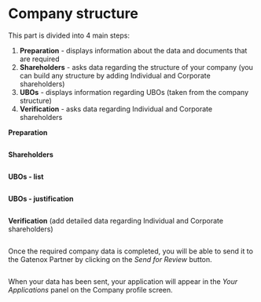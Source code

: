 # Company structure

This part is divided into 4 main steps:

1. **Preparation** - displays information about the data and documents that are required
2. **Shareholders** - asks data regarding the structure of your company (you can build any structure by adding Individual and Corporate shareholders)
3. **UBOs** - displays information regarding UBOs (taken from the company structure)
4. **Verification** - asks data regarding Individual and Corporate shareholders

**Preparation**

<figure><img src="../../Images/cs\_prep.png" alt=""><figcaption></figcaption></figure>

**Shareholders**

<figure><img src="../../Images/cs\_shareholders.png" alt=""><figcaption></figcaption></figure>

**UBOs - list**

<figure><img src="../../Images/cs\_UBO.png" alt=""><figcaption></figcaption></figure>

**UBOs - justification**

<figure><img src="../../Images/cs\_UBO2.png" alt=""><figcaption></figcaption></figure>

**Verification** (add detailed data regarding Individual and Corporate shareholders)

<figure><img src="../../Images/cs\_verif.png" alt=""><figcaption></figcaption></figure>

Once the required company data is completed, you will be able to send it to the Gatenox Partner by clicking on the _Send for Review_ button.

<figure><img src="../../Images/send\_review.png" alt=""><figcaption></figcaption></figure>

When your data has been sent, your application will appear in the _Your Applications_ panel on the Company profile screen.

<figure><img src="../../Images/send\_review2.png" alt=""><figcaption></figcaption></figure>

